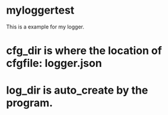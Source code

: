 # myloggertest
This is a example for my logger.

  # cfg_dir is where the location of cfgfile: logger.json
  # log_dir is auto_create by the program.
